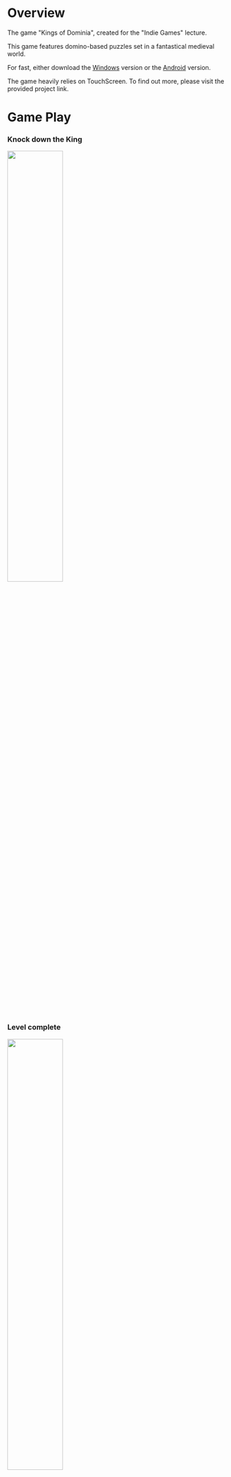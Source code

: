 # Overview
The game "Kings of Dominia", created for the "Indie Games" lecture.

This game features domino-based puzzles set in a fantastical medieval world. 

For fast, either download the [Windows](https://alexanderepple.de/wp-content/uploads/2020/04/Windows.zip) version or the [Android](https://alexanderepple.de/wp-content/uploads/2020/04/Android.zip) version. 

The game heavily relies on TouchScreen. To find out more, please visit the provided project link.

# Game Play

### Knock down the King
<img src="https://user-images.githubusercontent.com/34072813/150656674-f44be52a-3049-4a81-89ce-4c07fdfea259.PNG" width=50% height=50%>


### Level complete
<img src="https://user-images.githubusercontent.com/34072813/150656810-da3e8283-a2af-45f2-a70b-3e501fa6e271.PNG" width=50% height=50%>


### Draw a line, along which dominoes are placed
<img src="https://user-images.githubusercontent.com/34072813/150656839-f9da6f0e-d027-44fa-8504-8c2329c3118e.PNG" width=50% height=50%>


### Drawing finished
<img src="https://user-images.githubusercontent.com/34072813/150656849-f07699d0-6cfb-4da6-900c-086126a2a96f.PNG" width=50% height=50%>


### Upgrade dominoes
<img src="https://user-images.githubusercontent.com/34072813/150656854-5256a913-d4e0-47b8-b7dd-3697e7f61ae7.PNG" width=50% height=50%>


### Fire the cannon
<img src="https://user-images.githubusercontent.com/34072813/150656860-95d371cc-d8f5-44be-bdac-7aef0043b09c.PNG" width=50% height=50%>


### UI overview
<img src="https://user-images.githubusercontent.com/34072813/150656868-80855f33-7045-4a8d-9352-16098309a4d6.PNG" width=50% height=50%>



# Trailer
[<img src="https://img.youtube.com/vi/cMFjXeLQtOw/maxresdefault.jpg" width="60%">](https://youtu.be/cMFjXeLQtOw)
